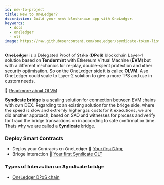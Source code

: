 ```yaml
---
id: new-to-project
title: New to OneLedger?
description: Build your next blockchain app with OneLedger.
keywords:
  - docs
  - oneledger
  - olt
image: https://raw.githubusercontent.com/oneledger/syndicate-token-list/master/logo.svg
---
```


**OneLedger** is a Delegated Proof of Stake (**DPoS**) blockchain Layer-1 solution based on **Tendermint** with Ethereum Virtual Machine (**EVM**) but with a different mechanics for re-play, double-spent protection and other security optimisation. So on the OneLedger side it is called **OLVM**. Also OneLedger could scale to Layer-2 solution to give a more TPS and use in custom needs.

:page_facing_up: [Read more about OLVM](https://github.com/Oneledger/protocol/wiki/OLVM-description)

**Syndicate bridge** is a scaling solution for connection between EVM chains with own DEX. Regarding to an existing solution for the bridge side, where the speed is slow and extremly higher gas costs for it executions, we are did another approach, based on SAO and witnesses for process and verify for fraud the bridge transactions on in according to safe confirmation time. Thats why we are called a **Syndicate** bridge.

### Deploy Smart Contracts

<!-- ### Are you an Experience Blockchain Developer? -->

* Deploy your Contracts on OneLedger
:movie_camera: [Your first DApp](https://www.youtube.com/watch?v=KOsYWy4z3_k)
* Bridge interaction :movie_camera: [Your first Syndicate OLT](https://www.youtube.com/watch?v=i8dzjRESejA&ab_channel=OneLedgerTechnologyInc.)

### Types of Interaction on Syndicate bridge

* [OneLedger DPoS chain](https://github.com/Oneledger/protocol/wiki)
